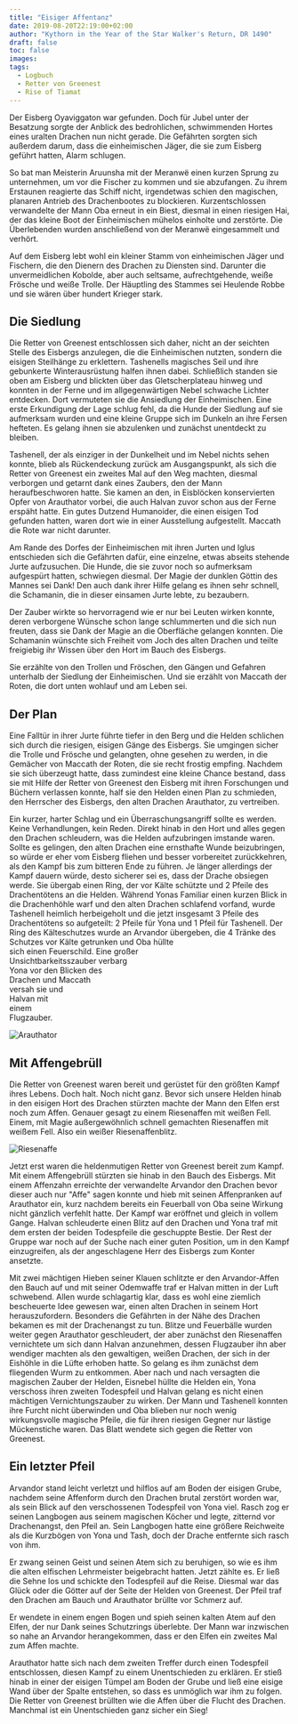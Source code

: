 ```yaml
---
title: "Eisiger Affentanz"
date: 2019-08-20T22:19:00+02:00
author: "Kythorn in the Year of the Star Walker's Return, DR 1490"
draft: false
toc: false
images:
tags: 
  - Logbuch
  - Retter von Greenest
  - Rise of Tiamat
---
```


Der Eisberg Oyaviggaton war gefunden. Doch für Jubel unter der Besatzung sorgte der Anblick des bedrohlichen, schwimmenden Hortes eines uralten Drachen nun nicht gerade. Die Gefährten sorgten sich außerdem darum, dass die einheimischen Jäger, die sie zum Eisberg geführt hatten, Alarm schlugen.

So bat man Meisterin Aruunsha mit der Meranwë einen kurzen Sprung zu unternehmen, um vor die Fischer zu kommen und sie abzufangen. Zu ihrem Erstaunen reagierte das Schiff nicht, irgendetwas schien den magischen, planaren Antrieb des Drachenbootes zu blockieren. Kurzentschlossen verwandelte der Mann Oba erneut in ein Biest, diesmal in einen riesigen Hai, der das kleine Boot der Einheimischen mühelos einholte und zerstörte. Die Überlebenden wurden anschließend von der Meranwë eingesammelt und verhört.

Auf dem Eisberg lebt wohl ein kleiner Stamm von einheimischen Jäger und Fischern, die den Dienern des Drachen zu Diensten sind. Darunter die unvermeidlichen Kobolde, aber auch seltsame, aufrechtgehende, weiße Frösche und weiße Trolle. Der Häuptling des Stammes sei Heulende Robbe und sie wären über hundert Krieger stark.

## Die Siedlung

Die Retter von Greenest entschlossen sich daher, nicht an der seichten Stelle des Eisbergs anzulegen, die die Einheimischen nutzten, sondern die eisigen Steilhänge zu erklettern. Tashenells magisches Seil und ihre gebunkerte Winterausrüstung halfen ihnen dabei. Schließlich standen sie oben am Eisberg und blickten über das Gletscherplateau hinweg und konnten in der Ferne und im allgegenwärtigen Nebel schwache Lichter entdecken. Dort vermuteten sie die Ansiedlung der Einheimischen. Eine erste Erkundigung der Lage schlug fehl, da die Hunde der Siedlung auf sie aufmerksam wurden und eine kleine Gruppe sich im Dunkeln an ihre Fersen hefteten. Es gelang ihnen sie abzulenken und zunächst unentdeckt zu bleiben.

Tashenell, der als einziger in der Dunkelheit und im Nebel nichts sehen konnte, blieb als Rückendeckung zurück am Ausgangspunkt, als sich die Retter von Greenest ein zweites Mal auf den Weg machten, diesmal verborgen und getarnt dank eines Zaubers, den der Mann heraufbeschworen hatte. Sie kamen an den, in Eisblöcken konservierten Opfer von Arauthator vorbei, die auch Halvan zuvor schon aus der Ferne erspäht hatte. Ein gutes Dutzend Humanoider, die einen eisigen Tod gefunden hatten, waren dort wie in einer Ausstellung aufgestellt. Maccath die Rote war nicht darunter.

Am Rande des Dorfes der Einheimischen mit ihren Jurten und Iglus entschieden sich die Gefährten dafür, eine einzelne, etwas abseits stehende Jurte aufzusuchen. Die Hunde, die sie zuvor noch so aufmerksam aufgespürt hatten, schwiegen diesmal. Der Magie der dunklen Göttin des Mannes sei Dank! Den auch dank ihrer Hilfe gelang es ihnen sehr schnell, die Schamanin, die in dieser einsamen Jurte lebte, zu bezaubern. 

Der Zauber wirkte so hervorragend wie er nur bei Leuten wirken konnte, deren verborgene Wünsche schon lange schlummerten und die sich nun freuten, dass sie Dank der Magie an die Oberfläche gelangen konnten. Die Schamanin wünschte sich Freiheit vom Joch des alten Drachen und teilte freigiebig ihr Wissen über den Hort im Bauch des Eisbergs.

Sie erzählte von den Trollen und Fröschen, den Gängen und Gefahren unterhalb der Siedlung der Einheimischen. Und sie erzählt von Maccath der Roten, die dort unten wohlauf und am Leben sei.

## Der Plan

Eine Falltür in ihrer Jurte führte tiefer in den Berg und die Helden schlichen sich durch die riesigen, eisigen Gänge des Eisbergs. Sie umgingen sicher die Trolle und Frösche und gelangten, ohne gesehen zu werden, in die Gemächer von Maccath der Roten, die sie recht frostig empfing. Nachdem sie sich überzeugt hatte, dass zumindest eine kleine Chance bestand, dass sie mit Hilfe der Retter von Greenest den Eisberg mit ihren Forschungen und Büchern verlassen konnte, half sie den Helden einen Plan zu schmieden, den Herrscher des Eisbergs, den alten Drachen Arauthator, zu vertreiben. 

Ein kurzer, harter Schlag und ein Überraschungsangriff sollte es werden. Keine Verhandlungen, kein Reden. Direkt hinab in den Hort und alles gegen den Drachen schleudern, was die Helden aufzubringen imstande waren. Sollte es gelingen, den alten Drachen eine ernsthafte Wunde beizubringen, so würde er eher vom Eisberg fliehen und besser vorbereitet zurückkehren, als den Kampf bis zum bitteren Ende zu führen. Je länger allerdings der Kampf dauern würde, desto sicherer sei es, dass der Drache obsiegen werde. Sie übergab einen Ring, der vor Kälte schützte und 2 Pfeile des Drachentötens an die Helden. Während Yonas Familiar einen kurzen Blick in die Drachenhöhle warf und den alten Drachen schlafend vorfand, wurde Tashenell heimlich herbeigeholt und die jetzt insgesamt 3 Pfeile des Drachentötens so aufgeteilt: 2 Pfeile für Yona und 1 Pfeil für Tashenell. Der Ring des Kälteschutzes wurde an Arvandor übergeben, die 4 Tränke des Schutzes vor Kälte getrunken und Oba hüllte <br/>sich einen Feuerschild. Eine großer <br/>Unsichtbarkeitsszauber verbarg <br/>Yona vor den Blicken des <br/>Drachen und Maccath <br/>versah sie und <br/>Halvan mit <br/>einem <br/>Flugzauber.

![Arauthator](https://i.imgur.com/zAb8Npz.png)

## Mit Affengebrüll

Die Retter von Greenest waren bereit und gerüstet für den größten Kampf ihres Lebens. Doch halt. Noch nicht  ganz. Bevor sich unsere Helden hinab in den eisigen Hort des Drachen stürzten machte der Mann den Elfen erst noch zum Affen. Genauer gesagt zu einem Riesenaffen mit weißen Fell. Einem, mit Magie außergewöhnlich schnell gemachten Riesenaffen mit weißem Fell. Also ein weißer Riesenaffenblitz. 

![Riesenaffe](https://i.imgur.com/WCR4ICi.png)

Jetzt erst waren die heldenmutigen Retter von Greenest bereit zum Kampf. Mit einem Affengebrüll stürzten sie hinab in den Bauch des Eisbergs. Mit einem Affenzahn erreichte der verwandelte Arvandor den Drachen bevor dieser auch nur "Affe" sagen konnte und hieb mit seinen Affenpranken auf Arauthator ein, kurz nachdem bereits ein Feuerball von Oba seine Wirkung nicht gänzlich verfehlt hatte. Der Kampf war eröffnet und gleich in vollem Gange. Halvan schleuderte einen Blitz auf den Drachen und Yona traf mit dem ersten der beiden Todespfeile die geschuppte Bestie. Der Rest der Gruppe war noch auf der Suche nach einer guten Position, um in den Kampf einzugreifen, als der angeschlagene Herr des Eisbergs zum Konter ansetzte.

Mit zwei mächtigen Hieben seiner Klauen schlitzte er den Arvandor-Affen den Bauch auf und mit seiner Odemwaffe traf er Halvan mitten in der Luft schwebend. Allen wurde schlagartig klar, dass es wohl eine ziemlich bescheuerte Idee gewesen war, einen alten Drachen in seinem Hort herauszufordern. Besonders die Gefährten in der Nähe des Drachen bekamen es mit der Drachenangst zu tun. Blitze und Feuerbälle wurden weiter gegen Arauthator geschleudert, der aber zunächst den Riesenaffen vernichtete um sich dann Halvan anzunehmen, dessen Flugzauber ihn aber wendiger machten als den gewaltigen, weißen Drachen, der sich in der Eishöhle in die Lüfte erhoben hatte. So gelang es ihm zunächst dem fliegenden Wurm zu entkommen. Aber nach und nach versagten die magischen Zauber der Helden, Eisnebel hüllte die Helden ein, Yona verschoss ihren zweiten Todespfeil und Halvan gelang es nicht einen mächtigen Vernichtungszauber zu wirken. Der Mann und Tashenell konnten ihre Furcht nicht überwinden und Oba blieben nur noch wenig wirkungsvolle magische Pfeile, die für ihren riesigen Gegner nur lästige Mückenstiche waren. Das Blatt wendete sich gegen die Retter von Greenest.

## Ein letzter Pfeil

Arvandor stand leicht verletzt und hilflos auf am Boden der eisigen Grube, nachdem seine Affenform durch den Drachen brutal zerstört worden war, als sein Blick auf den verschossenen Todespfeil von Yona viel. Rasch zog er seinen Langbogen aus seinem magischen Köcher und legte, zitternd vor Drachenangst, den Pfeil an. Sein Langbogen hatte eine größere Reichweite als die Kurzbögen von Yona und Tash, doch der Drache entfernte sich rasch von ihm. 

Er zwang seinen Geist und seinen Atem sich zu beruhigen, so wie es ihm die alten elfischen Lehrmeister beigebracht hatten. Jetzt zählte es. Er ließ die Sehne los und schickte den Todespfeil auf die Reise. Diesmal war das Glück oder die Götter auf der Seite der Helden von Greenest. Der Pfeil traf den Drachen am Bauch und Arauthator brüllte vor Schmerz auf. 

Er wendete in einem engen Bogen und spieh seinen kalten Atem auf den Elfen, der nur Dank seines Schutzrings überlebte. Der Mann war inzwischen so nahe an Arvandor herangekommen, dass er den Elfen ein zweites Mal zum Affen machte.

Arauthator hatte sich nach dem zweiten Treffer durch einen Todespfeil entschlossen, diesen Kampf zu einem Unentschieden zu erklären. Er stieß hinab in einer der eisigen Tümpel am Boden der Grube und ließ eine eisige Wand über der Spalte entstehen, so dass es unmöglich war ihm zu folgen. Die Retter von Greenest brüllten wie die Affen über die Flucht des Drachen. Manchmal ist ein Unentschieden ganz sicher ein Sieg!